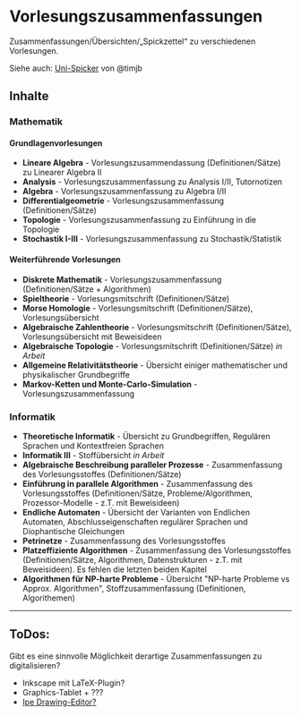 ﻿<h1>Vorlesungszusammenfassungen</h1>

Zusammenfassungen/Übersichten/&bdquo;Spickzettel&ldquo; zu verschiedenen Vorlesungen.

Siehe auch: <a href="https://github.com/timjb/uni-spicker">Uni-Spicker</a> von @timjb

<h2>Inhalte</h2>


<h3>Mathematik</h3>

<h4>Grundlagenvorlesungen</h4>

<ul>
<li><strong>Lineare Algebra</strong> - Vorlesungszusammendassung (Definitionen/Sätze) zu Linearer Algebra II</li>
<li><strong>Analysis</strong> - Vorlesungszusammenfassung zu Analysis I/II, Tutornotizen</li>
<li><strong>Algebra</strong> - Vorlesungszusammenfassung zu Algebra I/II</li>
<li><strong>Differentialgeometrie</strong> - Vorlesungszusammenfassung (Definitionen/Sätze)</li>
<li><strong>Topologie</strong> - Vorlesungszusammenfassung zu Einführung in die Topologie</li>
<li><strong>Stochastik I-III</strong> - Vorlesungszusammenfassung zu Stochastik/Statistik</li>
</ul>

<h4>Weiterführende Vorlesungen</h4>

<ul>
<li><strong>Diskrete Mathematik</strong> - Vorlesungszusammenfassung (Definitionen/Sätze + Algorithmen)</li>
<li><strong>Spieltheorie</strong> - Vorlesungsmitschrift (Definitionen/Sätze)</li>
<li><strong>Morse Homologie</strong> - Vorlesungsmitschrift (Definitionen/Sätze), Vorlesungsübersicht</li>
<li><strong>Algebraische Zahlentheorie</strong> - Vorlesungsmitschrift (Definitionen/Sätze), Vorlesungsübersicht mit Beweisideen</li>
<li><strong>Algebraische Topologie</strong> - Vorlesungsmitschrift (Definitionen/Sätze) <em>in Arbeit</em></li>
<li><strong>Allgemeine Relativitätstheorie</strong> - Übersicht einiger mathematischer und physikalischer Grundbegriffe</li>
<li><strong>Markov-Ketten und Monte-Carlo-Simulation</strong> - Vorlesungszusammenfassung</li>
</ul>

<h3>Informatik</h3>

<ul>
<li><strong>Theoretische Informatik</strong> - Übersicht zu Grundbegriffen, Regulären Sprachen und Kontextfreien Sprachen</li>
<li><strong>Informatik III</strong> - Stoffübersicht <em>in Arbeit</em></li>
<li><strong>Algebraische Beschreibung paralleler Prozesse</strong> - Zusammenfassung des Vorlesungsstoffes (Definitionen/Sätze)</li>
<li><strong>Einführung in parallele Algorithmen</strong> - Zusammenfassung des Vorlesungsstoffes (Definitionen/Sätze, Probleme/Algorithmen, Prozessor-Modelle - z.T. mit Beweisideen)</li>
<li><strong>Endliche Automaten</strong> - Übersicht der Varianten von Endlichen Automaten, Abschlusseigenschaften regulärer Sprachen und Diophantische Gleichungen</li>
<li><strong>Petrinetze</strong> - Zusammenfassung des Vorlesungsstoffes</li>
<li><strong>Platzeffiziente Algorithmen</strong> - Zusammenfassung des Vorlesungsstoffes (Definitionen/Sätze, Algorithmen, Datenstrukturen - z.T. mit Beweisideen). Es fehlen die letzten beiden Kapitel</li>
<li><strong>Algorithmen für NP-harte Probleme</strong> - Übersicht "NP-harte Probleme vs Approx. Algorithmen", Stoffzusammenfassung (Definitionen, Algorithemen)</li>
</ul>

<hr />

<h2>ToDos:</h2>

Gibt es eine sinnvolle Möglichkeit derartige Zusammenfassungen zu digitalisieren?
<ul>
<li>Inkscape mit LaTeX-Plugin?</li>
<li>Graphics-Tablet + ???</li>
<li><a href="https://github.com/otfried/ipe">Ipe Drawing-Editor?</a></li>
</ul>
